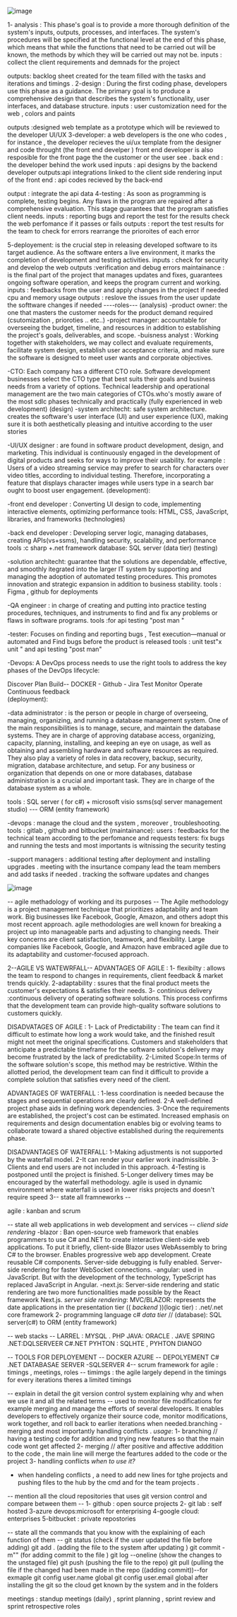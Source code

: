 ![image](https://github.com/user-attachments/assets/6bc4c67b-2e95-4b1e-b551-b4c48d88b04f)

1- analysis :
This phase's goal is to provide a more thorough definition of the system's inputs, outputs, processes, and interfaces. The system's procedures will be specified at the functional level at the end of this phase, which means that while the functions that need to be carried out will be known, the methods by which they will be carried out may not be. inputs : collect the client requirements and demnads for the project 

outputs: backlog sheet created for the team filled with the tasks and iterations and timings .
2-design :
 During the first coding phase, developers use this phase as a guidance. The primary goal is to produce a comprehensive design that describes the system's functionality, user interfaces, and database structure.
inputs : user customization need for the web , colors and paints 

outputs :designed web template as a prototype which will be reviewed to the developer UI/UX
3-developer:
a web developers is the one who codes , for instance , the developer recieves the ui/ux template from the designer and code throught (the front end develper ) 
front end developer is also resposible for the front page the the customer or the user see .
back end : the developer behind the work used 
inputs : api designs by the backend developer 
outputs:api integrations linked to the client side rendering 
input of the front end : api codes recieved by the back-end 

output : integrate the api data 
4-testing :
As soon as programming is complete, testing begins. Any flaws in the program are repaired after a comprehensive evaluation. This stage guarantees that the program satisfies client needs.
inputs : reporting bugs and report the test for the results 
check the web perfomance if it passes or fails 
outputs : report the test results for the team to check for errors 
rearrange the prioroites of each error 

5-deployement:
is the crucial step in releasing developed software to its target audience. As the software enters a live environment, it marks the completion of development and testing activities.
inputs : check for security and develop the web 
outputs :verification and debug errors 
maintainance :
is the final part of the project that manages updates and fixes, guarantees ongoing software operation, and keeps the program current and working.
inputs : feedbacks from the user and apply changes in the project if needed 
cpu and memory usage 
outputs :
reslove the issues from the user 
update the softtware changes if needed 
----roles---
(analysis)
-product owner:
the one that masters the customer needs for the product demand required (csutomization , prioroties .. etc..)
-project manager:
accountable for overseeing the budget, timeline, and resources in addition to establishing the project's goals, deliverables, and scope.
-buisness analyst :
Working together with stakeholders, we may collect and evaluate requirements, facilitate system design, establish user acceptance criteria, and make sure the software is designed to meet user wants and corporate objectives.

-CTO:
Each company has a different CTO role. Software development businesses select the CTO type that best suits their goals and business needs from a variety of options. Technical leadership and operational management are the two main categories of CTOs.who's mostly aware of the most sdlc phases technically and practically (fully experienced in web development)
(design)
-system architecht:
safe system architecture. creates the software's user interface (UI) and user experience (UX), making sure it is both aesthetically pleasing and intuitive according to the user stories 

-UI/UX designer :
are found in software product development, design, and marketing. This individual is continuously engaged in the development of digital products and seeks for ways to improve their usability.
for example : Users of a video streaming service may prefer to search for characters over video titles, according to individual testing. Therefore, incorporating a feature that displays character images while users type in a search bar ought to boost user engagement.
(development):

-front end developer :
Converting UI design to code, implementing interactive elements, optimizing performance
tools: HTML, CSS, JavaScript, libraries, and  frameworks (technologies)

-back end developer :
Developing server logic, managing databases, creating APIs(vs+ssms), handling security, scalability, and performance
tools :c sharp +.net framework
database: SQL server (data tier)
(testing)

-solution architecht:
guarantee that the solutions are dependable, effective, and smoothly itegrated into the larger IT system by supporting and managing the adoption of automated testing procedures. This promotes innovation and strategic expansion in addition to business stability.
tools : Figma , github for deployments 

-QA engineer :
in charge of creating and putting into practice testing procedures, techniques, and instruments to find and fix any problems or flaws in software programs.
tools :for api testing "post man "

-tester:
Focuses on finding and reporting bugs , Test execution—manual or automated and Find bugs before the product is released
tools : unit test"x unit " and api testing "post man"

-Devops:
A DevOps process needs to use the right tools to  address the key phases of the DevOps lifecycle:

Discover
Plan
Build-- DOCKER - Github - Jira
Test 
Monitor 
Operate
Continuous feedback  
(deployment):

-data administrator :
is the person or people in charge of overseeing, managing, organizing, and running a database management system. One of the main responsibilities is to manage, secure, and maintain the database systems. They are in charge of approving database access, organizing, capacity, planning, installing, and keeping an eye on usage, as well as obtaining and assembling hardware and software resources as required. They also play a variety of roles in data recovery, backup, security, migration, database architecture, and setup. For any business or organization that depends on one or more databases, database administration is a crucial and important task. They are in charge of the database system as a whole.

tools : SQL server ( for c#) + microsoft visio 
ssms(sql server management studio) --- ORM (entity framework) 

-devops :
manage the cloud and the system , moreover , troubleshooting.
tools : gitlab , github and bitbucket 
(maintainance):
users : 
feedbacks for the technical team according to the perfomance and requests 
testers:
fix bugs and running the tests and most importants is witnissing the security testing 

-support managers :
additional testing after deployment and installing upgrades . meeting with the insurtance company 
lead the team members  and add tasks if needed .
tracking the software updates and changes 

![image](https://github.com/user-attachments/assets/4b58aee4-d318-4d16-b15a-586d29659ed2)


-- agile methadology of working and its purposes --
The Agile methodology is a project management technique that prioritizes adaptability and team work. Big businesses like Facebook, Google, Amazon, and others adopt this most recent approach. 
agile methodologies are well known for breaking a project up into manageable parts and adjusting to changing needs.
Their key concerns are client satisfaction, teamwork, and flexibility.
Large companies like Facebook, Google, and Amazon have embraced agile due to its adaptability and customer-focused approach.

2--AGILE VS WATEWRFALL--
ADVANTAGES OF AGILE :
1- flexibilty : allows the team to respond to changes in requirements, client feedback & market trends quickly.
2-adaptability : ssures that the final product meets the customer's expectations & satisfies their needs.
3- continious delivery :continuous delivery of operating software solutions. This process confirms that the development team can provide high-quality software solutions to customers quickly.

DISADVATAGES OF AGILE :
1- Lack of Predictability :  The team can find it difficult to estimate how long a work would take, and the finished result might not meet the original specifications. Customers and stakeholders that anticipate a predictable timeframe for the software solution's delivery may become frustrated by the lack of predictability. 
2-Limited Scope:In terms of the software solution's scope, this method may be restrictive. Within the allotted period, the development team can find it difficult to provide a complete solution that satisfies every need of the client.

ADVANTAGES OF WATERFALL :
1-less coordination is needed because the stages and sequential operations are clearly defined.
2-A well-defined project phase aids in defining work dependencies.
3-Once the requirements are established, the project's cost can be estimated.
Increased emphasis on requirements and design documentation
enables big or evolving teams to collaborate toward a shared objective established during the requirements phase.

DISADVANTAGES OF WATERFALL:
1-Making adjustments is not supported by the waterfall model.
2-It can render your earlier work inadmissible.
3-Clients and end users are not included in this approach.
4-Testing is postponed until the project is finished.
5-Longer delivery times may be encouraged by the waterfall methodology.
agile is used in dynamic environment where waterfall is used in lower risks projects and doesn't require speed
3-- state all framneworks --

agile :
kanban and scrum 

-- state all web applications in web development and services --
*cliend side rendering*
-blazor :
Ban open-source web framework that enables programmers to use C# and.NET to create interactive client-side web applications. To put it briefly, client-side Blazor  uses WebAssembly to bring C# to the browser.
Enables progressive web app development.
Create reusable C# components.
Server-side debugging is fully enabled.
Server-side rendering for faster WebSocket connections.
-angular:
used in JavaScript. But with the development of the technology, TypeScript has replaced JavaScript in Angular.
-next.js: Server-side rendering and static rendering are two more functionalities made possible by the React framework Next.js.
*server side rendering*:
MVC/BLAZOR:
represents the date applications  in the presentation tier 
(( *backend* ))(logic tier) : .net/.net core framework 
2- programming language c#
*data tier* // (database):
SQL server(c#) to ORM  (entity framework)

-- web stacks --
LARREL : MYSQL . PHP 
JAVA: ORACLE . JAVE SPRING 
.NET:DQLSERVEER C#.NET 
PYHTON : SQLHTE , PYHTON DIANGO

-- TOOLS FOR DEPLOYEMENT --
DOCKER 
AZURE -- DEPOLYEMENT 
C# 
.NET 
DATABASAE SERVER -SQLSERVER
4-- scrum framework for agile : timings , meetings, roles --
timimgs : the agile largely depend in the timings for every iterations theres a limited timings 

-- explain in detail the git version control system explaining why and when we use it and all the related terms --
used to monitor file modifications for example merging and manage the efforts of several developers. It enables developers to effectively organize their source code, monitor modifications, work together, and roll back to earlier iterations when needed.branching -merging and most importantly handling conflicts .
*usage*:
1- branching // having a testing code for addition and trying new features so that the main code wont get affected 
2- merging // after positive and affective adddition to  the code , the main line will merge the feartures added  to the code or the project
3- handling conflicts 
*when to use it?*
- when handeling conflicts , a need to add new lines for tghe projects and pushing files to the hub by the cmd and for the team projects .


-- mention all the cloud repositories that uses git version control and compare between them --
1- github : open source projects 
2- git lab : self hosted 
3-azure devops:microsoft for enterprising 
4-google cloud: enterprises 
5-bitbucket : private repostories 


-- state all the commands that you know with the explaining of each function of them --
git status (check if the user updated the file before adding)
git add . (adding the file to the system after updating )
git commit -m"" (for adding commit to the file )
git log --oneline (show the changes to the unstaged file)
git push (pushing the file to the repo)
git pull (pulling the file if the changed had been made in the repo ((adding commit))--for exmaple
git config user.name global
git config user.email global 
after installing the git so the cloud get known by the system and in the folders 

meetings : standup meetings (daily) , sprint planning , sprint review and sprint retrospective 
roles  
